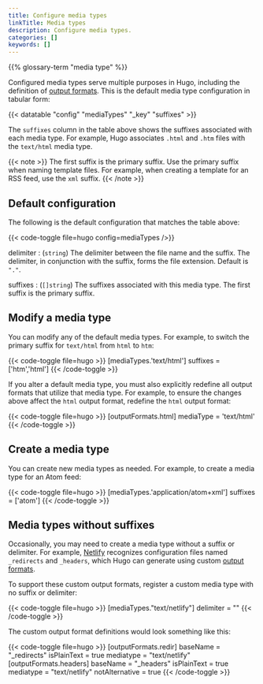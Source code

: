 ```yaml
---
title: Configure media types
linkTitle: Media types
description: Configure media types.
categories: []
keywords: []
---
```


{{% glossary-term "media type" %}}

Configured media types serve multiple purposes in Hugo, including the definition of [output formats](g). This is the default media type configuration in tabular form:

{{< datatable "config" "mediaTypes" "_key" "suffixes" >}}

The `suffixes` column in the table above shows the suffixes associated with each media type. For example, Hugo associates `.html` and `.htm` files with the `text/html` media type.

{{< note >}}
The first suffix is the primary suffix. Use the primary suffix when naming template files. For example, when creating a template for an RSS feed, use the `xml` suffix.
{{< /note >}}

## Default configuration

The following is the default configuration that matches the table above:

{{< code-toggle file=hugo config=mediaTypes />}}

delimiter
: (`string`) The delimiter between the file name and the suffix. The delimiter, in conjunction with the suffix, forms the file extension. Default is `"."`.

suffixes
: (`[]string`) The suffixes associated with this media type. The first suffix is the primary suffix.

## Modify a media type

You can modify any of the default media types. For example, to switch the primary suffix for `text/html` from `html` to `htm`:

{{< code-toggle file=hugo >}}
[mediaTypes.'text/html']
suffixes = ['htm','html']
{{< /code-toggle >}}

If you alter a default media type, you must also explicitly redefine all output formats that utilize that media type. For example, to ensure the changes above affect the `html` output format, redefine the `html` output format:

{{< code-toggle file=hugo >}}
[outputFormats.html]
mediaType = 'text/html'
{{< /code-toggle >}}

## Create a media type

You can create new media types as needed. For example, to create a media type for an Atom feed:

{{< code-toggle file=hugo >}}
[mediaTypes.'application/atom+xml']
suffixes = ['atom']
{{< /code-toggle >}}

## Media types without suffixes

Occasionally, you may need to create a media type without a suffix or delimiter. For example, [Netlify] recognizes configuration files named `_redirects` and `_headers`, which Hugo can generate using custom [output formats](g).

To support these custom output formats, register a custom media type with no suffix or delimiter:

{{< code-toggle file=hugo >}}
[mediaTypes."text/netlify"]
delimiter = ""
{{< /code-toggle >}}

The custom output format definitions would look something like this:

{{< code-toggle file=hugo >}}
[outputFormats.redir]
baseName    = "_redirects"
isPlainText = true
mediatype   = "text/netlify"
[outputFormats.headers]
baseName       = "_headers"
isPlainText    = true
mediatype      = "text/netlify"
notAlternative = true
{{< /code-toggle >}}

[Netlify]: https://www.netlify.com/
